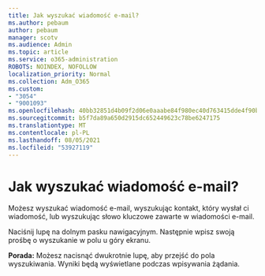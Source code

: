 ```yaml
---
title: Jak wyszukać wiadomość e-mail?
ms.author: pebaum
author: pebaum
manager: scotv
ms.audience: Admin
ms.topic: article
ms.service: o365-administration
ROBOTS: NOINDEX, NOFOLLOW
localization_priority: Normal
ms.collection: Adm_O365
ms.custom:
- "3054"
- "9001093"
ms.openlocfilehash: 40bb32851d4b09f2d06e0aaabe84f980ec40d763415dde4f90b5120c242e4bb2
ms.sourcegitcommit: b5f7da89a650d2915dc652449623c78be6247175
ms.translationtype: MT
ms.contentlocale: pl-PL
ms.lasthandoff: 08/05/2021
ms.locfileid: "53927119"
---
```

# <a name="how-do-i-search-for-an-email"></a>Jak wyszukać wiadomość e-mail?

Możesz wyszukać wiadomość e-mail, wyszukując kontakt, który wysłał ci wiadomość, lub wyszukując słowo kluczowe zawarte w wiadomości e-mail.

Naciśnij lupę na dolnym pasku nawigacyjnym. Następnie wpisz swoją prośbę o wyszukanie w polu u góry ekranu. 

**Porada:** Możesz nacisnąć dwukrotnie lupę, aby przejść do pola wyszukiwania. Wyniki będą wyświetlane podczas wpisywania żądania. 
